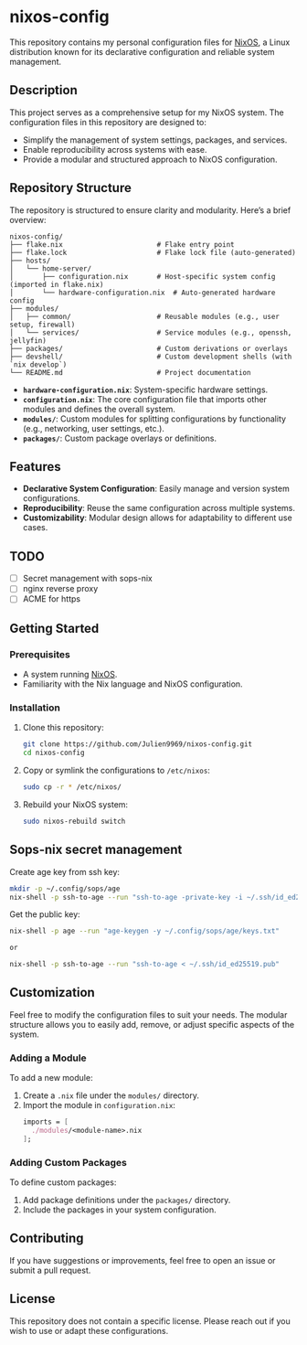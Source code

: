 # nixos-config

This repository contains my personal configuration files for [NixOS](https://nixos.org/), a Linux distribution known for its declarative configuration and reliable system management.

## Description

This project serves as a comprehensive setup for my NixOS system. The configuration files in this repository are designed to:
- Simplify the management of system settings, packages, and services.
- Enable reproducibility across systems with ease.
- Provide a modular and structured approach to NixOS configuration.

## Repository Structure

The repository is structured to ensure clarity and modularity. Here’s a brief overview:

```
nixos-config/
├── flake.nix                       # Flake entry point
├── flake.lock                      # Flake lock file (auto-generated)
├── hosts/
│   └── home-server/
│       ├── configuration.nix       # Host-specific system config (imported in flake.nix)
│       └── hardware-configuration.nix  # Auto-generated hardware config
├── modules/
│   ├── common/                     # Reusable modules (e.g., user setup, firewall) 
│   └── services/                   # Service modules (e.g., openssh, jellyfin) 
├── packages/                       # Custom derivations or overlays 
├── devshell/                       # Custom development shells (with `nix develop`) 
└── README.md                       # Project documentation 
```

- **`hardware-configuration.nix`**: System-specific hardware settings.
- **`configuration.nix`**: The core configuration file that imports other modules and defines the overall system.
- **`modules/`**: Custom modules for splitting configurations by functionality (e.g., networking, user settings, etc.).
- **`packages/`**: Custom package overlays or definitions.

## Features

- **Declarative System Configuration**: Easily manage and version system configurations.
- **Reproducibility**: Reuse the same configuration across multiple systems.
- **Customizability**: Modular design allows for adaptability to different use cases.

## TODO
- [ ] Secret management with sops-nix
- [ ] nginx reverse proxy
- [ ] ACME for https

## Getting Started

### Prerequisites

- A system running [NixOS](https://nixos.org/).
- Familiarity with the Nix language and NixOS configuration.

### Installation

1. Clone this repository:
   ```bash
   git clone https://github.com/Julien9969/nixos-config.git
   cd nixos-config
   ```

2. Copy or symlink the configurations to `/etc/nixos`:
   ```bash
   sudo cp -r * /etc/nixos/
   ```

3. Rebuild your NixOS system:
   ```bash
   sudo nixos-rebuild switch
   ```

## Sops-nix secret management
Create age key from ssh key:

```bash
mkdir -p ~/.config/sops/age
nix-shell -p ssh-to-age --run "ssh-to-age -private-key -i ~/.ssh/id_ed25519 > ~/.config/sops/age/keys.txt"
```

Get the public key:
```bash
nix-shell -p age --run "age-keygen -y ~/.config/sops/age/keys.txt"

or

nix-shell -p ssh-to-age --run "ssh-to-age < ~/.ssh/id_ed25519.pub"
```
## Customization

Feel free to modify the configuration files to suit your needs. The modular structure allows you to easily add, remove, or adjust specific aspects of the system.

### Adding a Module

To add a new module:
1. Create a `.nix` file under the `modules/` directory.
2. Import the module in `configuration.nix`:
   ```nix
   imports = [
     ./modules/<module-name>.nix
   ];
   ```

### Adding Custom Packages

To define custom packages:
1. Add package definitions under the `packages/` directory.
2. Include the packages in your system configuration.

## Contributing

If you have suggestions or improvements, feel free to open an issue or submit a pull request.

## License

This repository does not contain a specific license. Please reach out if you wish to use or adapt these configurations.
